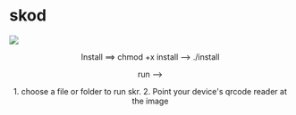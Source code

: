 # skod
<img src="https://i.postimg.cc/QCvn5mHW/imm.jpg"/>
<p align="center">
Install ==>  chmod +x install  --> ./install
<p align="center">
run  -->  
<p align="center">
1. choose a file or folder to run skr.
2. Point your device's qrcode reader at the image
<p align="center">

